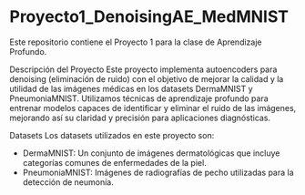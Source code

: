 # Proyecto1_DenoisingAE_MedMNIST

Este repositorio contiene el Proyecto 1 para la clase de Aprendizaje Profundo.

Descripción del Proyecto
Este proyecto implementa autoencoders para denoising (eliminación de ruido) con el objetivo de mejorar la calidad y la utilidad de las imágenes médicas en los datasets DermaMNIST y PneumoniaMNIST. Utilizamos técnicas de aprendizaje profundo para entrenar modelos capaces de identificar y eliminar el ruido de las imágenes, mejorando así su claridad y precisión para aplicaciones diagnósticas.

Datasets
Los datasets utilizados en este proyecto son:

* DermaMNIST: Un conjunto de imágenes dermatológicas que incluye categorías comunes de enfermedades de la piel.
* PneumoniaMNIST: Imágenes de radiografías de pecho utilizadas para la detección de neumonía.
